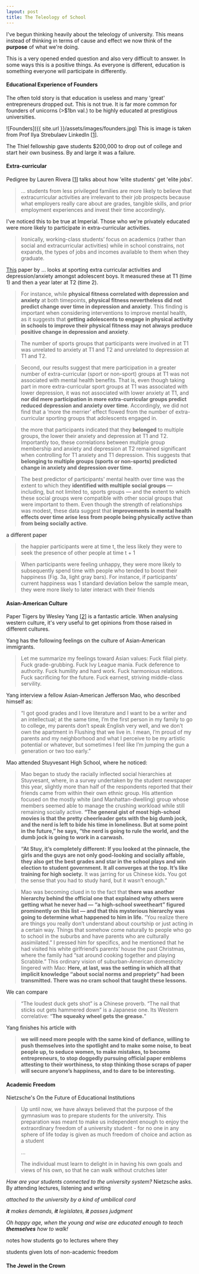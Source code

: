 ```yaml
---
layout: post
title: The Teleology of School
---
```

I've begun thinking heavily about the teleology of university. This means instead of thinking in terms of cause and effect we now think of the **purpose** of what we're doing.

This is a very opened ended question and also very difficult to answer. In some ways this is a positive things. As everyone is different, education is something everyone will participate in differently.

<h4>Educational Experience of Founders</h4>

The often told story is that education is useless and many 'great' entrepreneurs dropped out. This is not true. It is far more common for founders of unicorns (>$1bn val.) to be highly educated at prestigious universities.

![Founders]({{ site.url }}/assets/images/founders.jpg)
This is image is taken from Prof Ilya Strebulaev LinkedIn [[1](https://www.linkedin.com/posts/ilyavcandpe_unicorns-venturecapital-startups-activity-6874740268470554624-IEhP)].

The Thiel fellowship gave students $200,000 to drop out of college and start heir own business. By and large it was a failure.

#### Extra-curricular

Pedigree by Lauren Rivera [[1](https://www.amazon.co.uk/dp/B0175F6HQ8)] talks about how 'elite students' get 'elite jobs'.

>... students from less privileged families are more likely to believe that extracurricular activities are irrelevant to their job prospects because what employers really care about are grades, tangible skills, and prior employment experiences and invest their time accordingly.

I've noticed this to be true at Imperial. Those who we're privately educated were more likely to participate in extra-curricular activities.

>Ironically, working-class students’ focus on academics (rather than social and extracurricular activities) while in school constrains, not expands, the types of jobs and incomes available to them when they graduate.

[This]() paper by ... looks at sporting extra curricular activities and depression/anxiety amongst adolescent boys. It measured these at T1 (time 1) and then a year later at T2 (time 2).

>For instance, while **physical fitness correlated with depression and anxiety** at both timepoints, **physical fitness nevertheless did not predict change over time in depression and anxiety**. This finding is important when considering interventions to improve mental health, as it suggests that **getting adolescents to engage in physical activity in schools to improve their physical fitness may not always produce positive change in depression and anxiety**.

>The number of sports groups that participants were involved in at T1 was unrelated to anxiety at T1 and T2 and unrelated to depression at T1 and T2.

>Second, our results suggest that mere participation in a greater number of extra-curricular (sport or non-sport) groups at T1 was not associated with mental health benefits. That is, even though taking part in more extra-curricular sport groups at T1 was associated with lower depression, it was not associated with lower anxiety at T1, and **nor did mere participation in more extra-curricular groups predict reduced depression and anxiety over time**. Accordingly, we did not find that a ‘more the merrier’ effect flowed from the number of extra-curricular sporting groups that adolescents engaged in.

>the more that participants indicated that they **belonged** to multiple groups, the lower their anxiety and depression at T1 and T2. Importantly too, these correlations between multiple group membership and anxiety and depression at T2 remained significant when controlling for T1 anxiety and T1 depression. This suggests that **belonging to multiple groups (sports or non-sports) predicted change in anxiety and depression over time**.

>The best predictor of participants' mental health over time was the extent to which they **identified with multiple social groups** — including, but not limited to, sports groups — and the extent to which these social groups were compatible with other social groups that were important to them. Even though the strength of relationships was modest, these data suggest that **improvements in mental health effects over time arise less from people being physically active than from being socially active**.

a different paper

>the happier participants were at time t, the less likely they were to seek the presence of other people at time t + 1

>When participants were feeling unhappy, they were more likely to subsequently spend time with people who tended to boost their happiness (Fig. 3a, light gray bars). For instance, if participants’ current happiness was 1 standard deviation below the sample mean, they were more likely to later interact with their friends

#### Asian-American Culture
Paper Tigers by Wesley Yang [[2](https://nymag.com/news/features/asian-americans-2011-5/)] is a fantastic article. When analysing western culture, it's very useful to get opinions from those raised in different cultures.

Yang has the following feelings on the culture of Asian-American immigrants.

>Let me summarize my feelings toward Asian values: Fuck filial piety. Fuck grade-grubbing. Fuck Ivy League mania. Fuck deference to authority. Fuck humility and hard work. Fuck harmonious relations. Fuck sacrificing for the future. Fuck earnest, striving middle-class servility.

Yang interview a fellow Asian-American Jefferson Mao, who described himself as:

>“I got good grades and I love literature and I want to be a writer and an intellectual; at the same time, I’m the first person in my family to go to college, my parents don’t speak English very well, and we don’t own the apartment in Flushing that we live in. I mean, I’m proud of my parents and my neighborhood and what I perceive to be my artistic potential or whatever, but sometimes I feel like I’m jumping the gun a generation or two too early.”

Mao attended Stuyvesant High School, where he noticed:

>Mao began to study the racially inflected social hierarchies at Stuyvesant, where, in a survey undertaken by the student newspaper this year, slightly more than half of the respondents reported that their friends came from within their own ethnic group. His attention focused on the mostly white (and Manhattan-dwelling) group whose members seemed able to manage the crushing workload while still remaining socially active. **“The general gist of most high-school movies is that the pretty cheerleader gets with the big dumb jock, and the nerd is left to bide his time in loneliness. But at some point in the future,” he says, “the nerd is going to rule the world, and the dumb jock is going to work in a carwash.**

>**“At Stuy, it’s completely different: If you looked at the pinnacle, the girls and the guys are not only good-looking and socially affable, they also get the best grades and star in the school plays and win election to student government. It all converges at the top. It’s like training for high society.** It was jarring for us Chinese kids. You got the sense that you had to study hard, but it wasn’t enough.”

>Mao was becoming clued in to the fact that **there was another hierarchy behind the official one that explained why others were getting what he never had — “a high-school sweetheart” figured prominently on this list — and that this mysterious hierarchy was going to determine what happened to him in life.** “You realize there are things you really don’t understand about courtship or just acting in a certain way. Things that somehow come naturally to people who go to school in the suburbs and have parents who are culturally assimilated.” I pressed him for specifics, and he mentioned that he had visited his white girlfriend’s parents’ house the past Christmas, where the family had “sat around cooking together and playing Scrabble.” This ordinary vision of suburban-American domesticity lingered with Mao: **Here, at last, was the setting in which all that implicit knowledge “about social norms and propriety” had been transmitted. There was no cram school that taught these lessons.**

We can compare

>“The loudest duck gets shot” is a Chinese proverb. “The nail that sticks out gets hammered down” is a Japanese one. Its Western correlative: “**The squeaky wheel gets the grease.**"

Yang finishes his article with

>**we will need more people with the same kind of defiance, willing to push themselves into the spotlight and to make some noise, to beat people up, to seduce women, to make mistakes, to become entrepreneurs, to stop doggedly pursuing official paper emblems attesting to their worthiness, to stop thinking those scraps of paper will secure anyone’s happiness, and to dare to be interesting.**

#### Academic Freedom
Nietzsche's On the Future of Educational Institutions
>Up until now, we have always believed that the purpose of the gymnasium was to prepare students for the university. This preparation was meant to make us independent enough to enjoy the extraordinary freedom of a university student - for no one in any sphere of life today is given as much freedom of choice and action as a student
>
>...
>
>The individual must learn to delight in in having his own goals and views of his own, so that he can walk without crutches later

*How are your students connected to the university system?* Nietzsche asks. By attending lectures, listening and writing

*attached to the university by a kind of umbilical cord*

<i>**it** makes demands, **it** legislates, **it** passes judgment</i>

<i>Oh happy age, when the young and wise are educated enough to teach **themselves** how to walk!</i>

notes how students go to lectures where they

students given lots of non-academic freedom

#### The Jewel in the Crown
